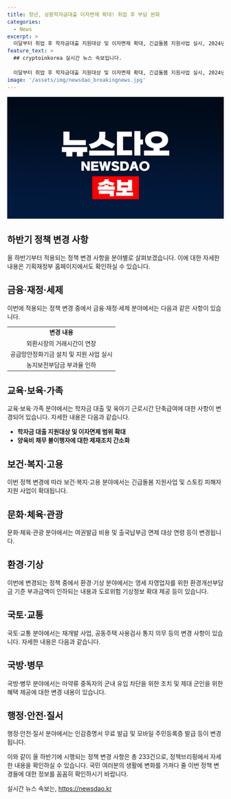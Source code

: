 ```yaml
---
title: 청년, 상환학자금대출 이자면제 확대! 취업 후 부담 완화
categories:
  - News
excerpt: >
  이달부터 취업 후 학자금대출 지원대상 및 이자면제 확대, 긴급돌봄 지원사업 실시, 2024년 하반기부터 적용되는 제도 변화 정리한 이렇게 달라집니다 책자 발간. 외환시장 거래시간 연장, 공급망안정화기금 설치, 농지보전부담금 인하. 학자금 부담 완화, 스토킹 피해자 지원, 긴급주거지원 사업 확대 등 다양한 변화 소개. 출처: 정책브리핑, 기획재정부 기획조정실 경제교육정책팀.
feature_text: >
  ## cryptoinkorea 실시간 뉴스 속보입니다.

  이달부터 취업 후 학자금대출 지원대상 및 이자면제 확대, 긴급돌봄 지원사업 실시, 2024년 하반기부터 적용되는 제도 변화 정리한 이렇게 달라집니다 책자 발간. 외환시장 거래시간 연장, 공급망안정화기금 설치, 농지보전부담금 인하. 학자금 부담 완화, 스토킹 피해자 지원, 긴급주거지원 사업 확대 등 다양한 변화 소개. 출처: 정책브리핑, 기획재정부 기획조정실 경제교육정책팀.
image: '/assets/img/newsdao_breakingnews.jpg'
---
```


<p><img src="/assets/img/newsdao_breakingnews.jpg" alt="cryptoinkorea 속보" /></p>

<h2 data-ke-size="size26">하반기 정책 변경 사항</h2>

<p data-ke-size="size16">올 하반기부터 적용되는 정책 변경 사항을 분야별로 살펴보겠습니다. 이에 대한 자세한 내용은 기획재정부 홈페이지에서도 확인하실 수 있습니다.</p>

<h2 data-ke-size="size24">금융·재정·세제</h2>

<p data-ke-size="size16">이번에 적용되는 정책 변경 중에서 금융·재정·세제 분야에서는 다음과 같은 사항이 있습니다.</p>

<table>
    <tr>
        <td style="text-align: center; height: 17px;"><b>변경 내용</b></td>
    </tr>
    <tr>
        <td style="text-align: center; height: 17px;">외환시장의 거래시간이 연장</td>
    </tr>
    <tr>
        <td style="text-align: center; height: 17px;">공급망안정화기금 설치 및 지원 사업 실시</td>
    </tr>
    <tr>
        <td style="text-align: center; height: 17px;">농지보전부담금 부과율 인하</td>
    </tr>
</table>

<h2 data-ke-size="size24">교육·보육·가족</h2>

<p data-ke-size="size16">교육·보육·가족 분야에서는 학자금 대출 및 육아기 근로시간 단축급여에 대한 사항이 변경되어 있습니다. 자세한 내용은 다음과 같습니다.</p>

<ul>
    <li><b>학자금 대출 지원대상 및 이자면제 범위 확대</b></li>
    <li><b>양육비 채무 불이행자에 대한 제재조치 간소화</b></li>
</ul>

<h2 data-ke-size="size24">보건·복지·고용</h2>

<p data-ke-size="size16">이번 정책 변경에 따라 보건·복지·고용 분야에서는 긴급돌봄 지원사업 및 스토킹 피해자 지원 사업이 확대됩니다.</p>

<h2 data-ke-size="size24">문화·체육·관광</h2>

<p data-ke-size="size16">문화·체육·관광 분야에서는 여권발급 비용 및 출국납부금 면제 대상 연령 등이 변경됩니다.</p>

<h2 data-ke-size="size24">환경·기상</h2>

<p data-ke-size="size16">이번에 변경되는 정책 중에서 환경·기상 분야에서는 영세 자영업자를 위한 환경개선부담금 기준 부과금액이 인하되는 내용과 도로위험 기상정보 확대 제공 등이 있습니다.</p>

<h2 data-ke-size="size24">국토·교통</h2>

<p data-ke-size="size16">국토·교통 분야에서는 재개발 사업, 공동주택 사용검사 통지 의무 등의 변경 사항이 있습니다. 자세한 내용은 다음과 같습니다.</p>

<h2 data-ke-size="size24">국방·병무</h2>

<p data-ke-size="size16">국방·병무 분야에서는 마약류 중독자의 군내 유입 차단을 위한 조치 및 제대 군인을 위한 혜택 제공에 대한 변경 내용이 있습니다.</p>

<h2 data-ke-size="size24">행정·안전·질서</h2>

<p data-ke-size="size16">행정·안전·질서 분야에서는 인감증명서 무료 발급 및 모바일 주민등록증 발급 등이 변경됩니다.</p>

<p data-ke-size="size16">이와 같이 올 하반기에 시행되는 정책 변경 사항은 총 233건으로, 정책브리핑에서 자세한 내용을 확인하실 수 있습니다. 국민 여러분의 생활에 변화를 가져다 줄 이번 정책 변경들에 대한 정보를 꼼꼼히 확인하시기 바랍니다.</p>
실시간 뉴스 속보는, <a href="https://newsdao.kr" rel="dofollow">https://newsdao.kr</a>


